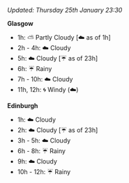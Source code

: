 *Updated: Thursday 25th January 23:30*

**Glasgow**

* 1h: :partly_sunny: Partly Cloudy [:cloud: as of 1h]
* 2h - 4h: :cloud: Cloudy
* 5h: :cloud: Cloudy [:umbrella: as of 23h]
* 6h: :umbrella: Rainy
* 7h - 10h: :cloud: Cloudy
* 11h, 12h: :cyclone: Windy (:cloud:)

**Edinburgh**

* 1h: :cloud: Cloudy
* 2h: :cloud: Cloudy [:umbrella: as of 23h]
* 3h - 5h: :cloud: Cloudy
* 6h - 8h: :umbrella: Rainy
* 9h: :cloud: Cloudy
* 10h - 12h: :umbrella: Rainy
